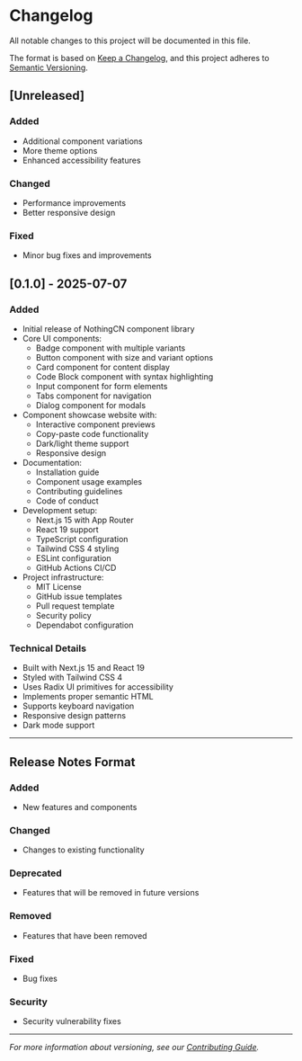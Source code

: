# Changelog

All notable changes to this project will be documented in this file.

The format is based on [Keep a Changelog](https://keepachangelog.com/en/1.0.0/),
and this project adheres to [Semantic Versioning](https://semver.org/spec/v2.0.0.html).

## [Unreleased]

### Added
- Additional component variations
- More theme options
- Enhanced accessibility features

### Changed
- Performance improvements
- Better responsive design

### Fixed
- Minor bug fixes and improvements

## [0.1.0] - 2025-07-07

### Added
- Initial release of NothingCN component library
- Core UI components:
  - Badge component with multiple variants
  - Button component with size and variant options
  - Card component for content display
  - Code Block component with syntax highlighting
  - Input component for form elements
  - Tabs component for navigation
  - Dialog component for modals
- Component showcase website with:
  - Interactive component previews
  - Copy-paste code functionality
  - Dark/light theme support
  - Responsive design
- Documentation:
  - Installation guide
  - Component usage examples
  - Contributing guidelines
  - Code of conduct
- Development setup:
  - Next.js 15 with App Router
  - React 19 support
  - TypeScript configuration
  - Tailwind CSS 4 styling
  - ESLint configuration
  - GitHub Actions CI/CD
- Project infrastructure:
  - MIT License
  - GitHub issue templates
  - Pull request template
  - Security policy
  - Dependabot configuration

### Technical Details
- Built with Next.js 15 and React 19
- Styled with Tailwind CSS 4
- Uses Radix UI primitives for accessibility
- Implements proper semantic HTML
- Supports keyboard navigation
- Responsive design patterns
- Dark mode support

---

## Release Notes Format

### Added
- New features and components

### Changed
- Changes to existing functionality

### Deprecated
- Features that will be removed in future versions

### Removed
- Features that have been removed

### Fixed
- Bug fixes

### Security
- Security vulnerability fixes

---

*For more information about versioning, see our [Contributing Guide](CONTRIBUTING.md).*